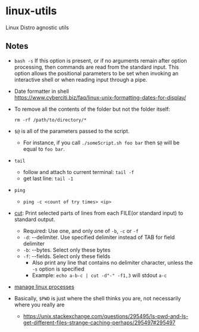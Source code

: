 # linux-utils
Linux Distro agnostic utils


## Notes
- `bash -s`
    If this option is present, or if no arguments remain after option processing, then commands are read from the standard input. This option allows the positional parameters to be set when invoking an interactive shell or when reading input through a pipe.
- Date formatter in shell  
https://www.cyberciti.biz/faq/linux-unix-formatting-dates-for-display/
- To remove all the contents of the folder but not the folder itself:
  ```
  rm -rf /path/to/directory/*
  ```
- `$@` is all of the parameters passed to the script.
    - For instance, if you call `./someScript.sh foo bar` then `$@` will be equal to `foo bar`.
- `tail`
  - follow and attach to current terminal: `tail -f`
  - get last line: `tail -1`
- `ping`
  - `ping -c <count of try times> <ip>`
- [cut](https://man7.org/linux/man-pages/man1/cut.1.html): Print selected parts of lines from each FILE(or standard input) to standard output.
  - Required: Use one, and only one of `-b`, `-c` or `-f`
  - `-d`: --delimiter. Use specified delimiter instead of TAB for field delimiter
  - `-b`: --bytes. Select only these bytes
  - `-f`: --fields. Select only these fields
    - Also print any line that contains no delimiter character, unless the `-s` option is specified
    - Example: `echo a-b-c | cut -d"-" -f1,3` will stdout `a-c`
  
- [manage linux processes](https://www.howtogeek.com/107217/how-to-manage-processes-from-the-linux-terminal-10-commands-you-need-to-know/)
- Basically, `$PWD` is just where the shell thinks you are, not necessarily where you really are
  - https://unix.stackexchange.com/questions/295495/ls-pwd-and-ls-get-different-files-strange-caching-perhaps/295497#295497
